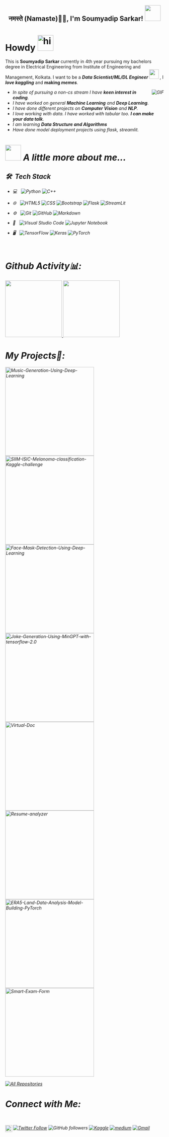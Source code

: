 <h2 align="center">नमस्ते (Namaste)🙏🏻, I'm Soumyadip Sarkar! <img src="https://media.giphy.com/media/12oufCB0MyZ1Go/giphy.gif" width="50"></h2>
<!-- <img align='right' src="https://media.giphy.com/media/M9gbBd9nbDrOTu1Mqx/giphy.gif" width="230"> -->

# Howdy <img src='https://media.tenor.com/images/b617c36f9db276d3146e974b8ff64f4c/tenor.gif' alt='hi' width=50px/>


This is **Soumyadip Sarkar** currently in 4th year pursuing my bachelors degree in Electrical Engineering from Institute of Engineering and Management, Kolkata. I want to be a <strong><em>Data Scientist/ML/DL Engineer <img src="https://media.giphy.com/media/WUlplcMpOCEmTGBtBW/giphy.gif" width="30"> 
</em></strong>, I <strong><em>love kaggling</em></strong> and <strong>making <em>memes<em></strong>.
 
 <img align="right" alt="GIF" src="https://media.giphy.com/media/3ohzdKvLT1DxFxhZAI/giphy.gif" />
 
- In spite of pursuing a non-cs stream I have **keen interest in coding**.
- I have worked on general **Machine Learning** and **Deep Learning**.
- I have done different projects on **Computer Vision** and **NLP**. 
- I love working with data. I have worked with tabular too.  **I can make your data talk**.
- I am learning **Data Structure and Algorithms**<!-- **ML model deployment**. -->
- Have done model deployment projects using flask, streamlit.
<!-- - I have worked with docker
- I am familiar with GCP -->


# <img src="https://media.giphy.com/media/VgCDAzcKvsR6OM0uWg/giphy.gif" width="50"> A little more about me...  

<h2> 🛠 &nbsp;Tech Stack</h2>

- 💻 &nbsp;
  ![Python](https://img.shields.io/badge/-Python-333333?style=flat&logo=python)
  ![C++](https://img.shields.io/badge/-C++-333333?style=flat&logo=C%2B%2B&logoColor=00599C)
<!--   ![Java](https://img.shields.io/badge/-Java-333333?style=flat&logo=Java&logoColor=007396) -->
  
- 🌐 &nbsp;
  ![HTML5](https://img.shields.io/badge/-HTML5-333333?style=flat&logo=HTML5)
  ![CSS](https://img.shields.io/badge/-CSS-333333?style=flat&logo=CSS3&logoColor=1572B6)
  ![Bootstrap](https://img.shields.io/badge/-Bootstrap-333333?style=flat&logo=bootstrap&logoColor=563D7C)
  ![Flask](https://img.shields.io/badge/-Flask-333333?style=flat&logo=flask&logoColor=563D7C)
  ![StreamLit](https://img.shields.io/badge/-Streamlit-333333?style=flat&logo=streamlit&logoColor=563D7C)
  
  
- ⚙️ &nbsp;
  ![Git](https://img.shields.io/badge/-Git-333333?style=flat&logo=git)
  ![GitHub](https://img.shields.io/badge/-GitHub-333333?style=flat&logo=github)
  ![Markdown](https://img.shields.io/badge/-Markdown-333333?style=flat&logo=markdown)
- 🔧 &nbsp;
  ![Visual Studio Code](https://img.shields.io/badge/-Visual%20Studio%20Code-333333?style=flat&logo=visual-studio-code&logoColor=007ACC)
  ![Jupyter Notebook](https://img.shields.io/badge/JupyterNotebook-JN-red)
- 🖥 &nbsp;
  ![TensorFlow](https://img.shields.io/badge/-TensorFlow-333333?style=flat&logo=tensorflow)
    ![Keras](https://img.shields.io/badge/-Keras-333333?style=flat&logo=keras)
    ![PyTorch](https://img.shields.io/badge/-pytorch-333333?style=flat&logo=pytorch)
    
      
<br>

 
 

# Github Activity📊:

<a href="https://github.com/soumya997">
  <img height="180em" src="https://github-readme-stats-eight-nu-91.vercel.app/api?username=soumya997&theme=react&bg_color=1F222E&title_color=F85D7F&icon_color=F8D866&hide_border=true&show_icons=false" />
  <img height="180em" src="https://github-readme-stats-eight-nu-91.vercel.app/api/top-langs/?username=soumya997&theme=react&bg_color=1F222E&title_color=F85D7F&icon_color=F8D866&hide_border=true&show_icons=false&layout=compact" />
</a>



</p>

# My Projects🌟:

<div align=center>

<p align="left">
  <a href="https://github.com/soumya997/Music-Generation-Using-Deep-Learning"><img width="282" src="https://denvercoder1-github-readme-stats.vercel.app/api/pin/?username=soumya997&repo=Music-Generation-Using-Deep-Learning&theme=react&bg_color=1F222E&title_color=F85D7F&icon_color=F8D866&hide_border=true&show_icons=false" alt="Music-Generation-Using-Deep-Learning"></a> <a href="https://github.com/soumya997/SIIM-ISIC-Melanoma-classification-Kaggle-challenge"><img width="282" src="https://denvercoder1-github-readme-stats.vercel.app/api/pin/?username=soumya997&repo=SIIM-ISIC-Melanoma-classification-Kaggle-challenge&hide_border=true&bg_color=1F222E&title_color=F85D7F&icon_color=F8D866&theme=react&show_icons=false" alt="SIIM-ISIC-Melanoma-classification-Kaggle-challenge"></a>
  <a href="https://github.com/soumya997/Face-Mask-Detection-Using-Deep-Learning"><img width="282" src="https://denvercoder1-github-readme-stats.vercel.app/api/pin/?username=soumya997&repo=Face-Mask-Detection-Using-Deep-Learning&theme=react&bg_color=1F222E&title_color=F85D7F&icon_color=F8D866&hide_border=true&show_icons=false" alt="Face-Mask-Detection-Using-Deep-Learning"></a>
  <a href="https://github.com/soumya997/Joke-Generation-Using-MinGPT-with-tensorflow-2.0"><img width="282" src="https://denvercoder1-github-readme-stats.vercel.app/api/pin?username=soumya997&repo=Joke-Generation-Using-MinGPT-with-tensorflow-2.0&theme=react&bg_color=1F222E&title_color=F85D7F&icon_color=F8D866&hide_border=true&show_icons=false" alt="Joke-Generation-Using-MinGPT-with-tensorflow-2.0"></a>
  <a href="https://github.com/soumya997/Virtual-Doc"><img width="282" src="https://denvercoder1-github-readme-stats.vercel.app/api/pin/?username=soumya997&repo=Virtual-Doc&theme=react&bg_color=1F222E&title_color=F85D7F&icon_color=F8D866&hide_border=true&show_icons=false" alt="Virtual-Doc"></a>
  <a href="https://github.com/soumya997/Resume-analyzer"><img width="282" src="https://denvercoder1-github-readme-stats.vercel.app/api/pin/?username=soumya997&repo=Resume-analyzer&theme=react&bg_color=1F222E&title_color=F85D7F&icon_color=F8D866&hide_border=true&show_icons=false" alt="Resume-analyzer"></a>
 <a href="https://github.com/soumya997/ERA5-Land-Data-Analysis-Model-Building-PyTorch"><img width="282" src="https://denvercoder1-github-readme-stats.vercel.app/api/pin/?username=soumya997&repo=ERA5-Land-Data-Analysis-Model-Building-PyTorch&theme=react&bg_color=1F222E&title_color=F85D7F&icon_color=F8D866&hide_border=true&show_icons=false" alt="ERA5-Land-Data-Analysis-Model-Building-PyTorch"></a>
 <a href="https://github.com/soumya997/Smart-Exam-Form"><img width="282" src="https://denvercoder1-github-readme-stats.vercel.app/api/pin/?username=soumya997&repo=Smart-Exam-Form&theme=react&bg_color=1F222E&title_color=F85D7F&icon_color=F8D866&hide_border=true&show_icons=false" alt="Smart-Exam-Form"></a>
</p>

<p align="left">
  <a href="https://github.com/soumya997?tab=repositories&sort=stargazers"><img alt="All Repositories" title="All Repositories" src="https://custom-icon-badges.herokuapp.com/badge/-All%20Repos-2962FF?style=for-the-badge&logoColor=white&logo=repo"/></a>
</p>

<!-- https://github-readme-stats-nine-sandy.vercel.app -->
</div>

# Connect with Me:

<br>

<a href="https://twitter.com/somuSan_"><img alt="Twitter Follow" src="https://img.shields.io/twitter/follow/somuSan_?style=for-the-badge&color=09f&labelColor=black&logo=twitter&label=@somuSan_"></a>
<img alt="GitHub followers" src="https://img.shields.io/github/followers/soumya997?color=green&logo=github&style=for-the-badge">
<a href="https://www.linkedin.com/in/soumyadip-sarkar-173901183/" target="blank"><img align="left" src="https://cdn.jsdelivr.net/npm/simple-icons@3.0.1/icons/linkedin.svg" alt="xtenzq" width="22px" />
[![Kaggle](https://img.shields.io/badge/-soumyadip-blue?style=flat-square&logo=Kaggle&logoColor=white&link=https://www.kaggle.com/soumya9977)](https://www.kaggle.com/soumya9977)
[![medium](https://aleen42.github.io/badges/src/medium.svg)](https://medium.com/@soumya997.sarkar)
[![Gmail](https://img.shields.io/badge/-soumyadip-c14438?style=for-the-badge&logo=Gmail&logoColor=white)](mailto:soumya997.sarkar@gmail.com)

<br>
